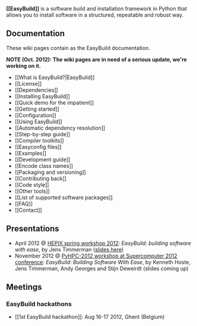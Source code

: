 **[[EasyBuild]]** is a software build and installation framework in Python that allows you to install software in a structured, repeatable and robust way.

## Documentation

These wiki pages contain as the EasyBuild documentation.

**NOTE (Oct. 2012): The wiki pages are in need of a serious update, we're working on it.**

* [[What is EasyBuild?|EasyBuild]]
* [[License]]
* [[Dependencies]]
* [[Installing EasyBuild]]
* [[Quick demo for the impatient]]
* [[Getting started]]
 * [[Configuration]]
* [[Using EasyBuild]]
 * [[Automatic dependency resolution]]
* [[Step-by-step guide]]
* [[Compiler toolkits]]
* [[Easyconfig files]]
 * [[Examples]]
* [[Development guide]]
 * [[Encode class names]]
 * [[Packaging and versioning]]
* [[Contributing back]]
 * [[Code style]]
* [[Other tools]]
* [[List of supported software packages]]
* [[FAQ]]
* [[Contact]]

## Presentations

* April 2012 @ [HEPIX spring workshop 2012](https://indico.cern.ch/contributionDisplay.py?sessionId=3&contribId=39&confId=160737): _EasyBuild: building software with ease_, by Jens Timmerman ([slides here](http://hpc.ugent.be/easybuild/easybuild_hepix_spring_2012.pdf))
* November 2012 @ [PyHPC-2012 workshop at Supercomputer 2012 conference](http://sc12.supercomputing.org/schedule/event_detail.php?evid=wksp118): _EasyBuild: Building Software With Ease_, by Kenneth Hoste, Jens Timmerman, Andy Georges and Stijn Deweirdt (slides coming up)

## Meetings

### EasyBuild hackathons

* [[1st EasyBuild hackathon]]: Aug 16-17 2012, Ghent (Belgium)
